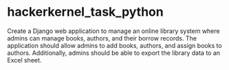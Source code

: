 # hackerkernel_task_python
 Create a Django web application to manage an online library system where admins can manage books, authors, and their borrow records. The application should allow admins to add books, authors, and assign books to authors. Additionally, admins should be able to export the library data to an Excel sheet.

